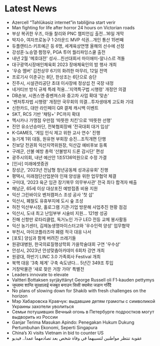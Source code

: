 # Latest News
-  Azercell “Təhlükəsiz internet”in təbliğinə start verir
-  Man fighting for life after horror 24 hours on Victorian roads
-  부상 복귀한 우즈, 아들 찰리와 PNC 챔피언십 출전…16일 개막
-  박지수, 여자프로농구 1·2라운드 MVP 석권…개인 통산 15번째
-  듀플랜티스·키프예곤 등 6명, 세계육상연맹 올해의 선수에 선정
-  강성훈·노승열·함정우, PGA 투어 퀄리파잉스쿨 출전
-  내년 2월 '메호대전' 성사…친선대회서 마이애미-알나스르 격돌
-  대구광역시장애인체육회 2023 장애체육인의 밤 행사 개최
-  '우승 멤버' 김천상무 6기의 화려한 마무리, 12일 전역
-  프로기사 이춘규는 8단, 한상조는 6단으로 승단
-  진주시, 시설관리공단 초대 이사장에 정상섭 전 국장 내정
-  네거티브 방식 규제 특례 적용…'지역특구법 시행령' 개정안 의결
-  DB손보, 시퀀스엔·중벤져스와 중고차 사업 확대 '맞손'
-  '벤처투자법 시행령' 개정안 국무회의 의결…투자생태계 고도화 기대
-  신한카드, 대만 라인페이 QR 결제 캐시백 이벤트
-  SKT, RCS 기반 '채팅+' PC까지 확대
-  멕시카나 가맹점 우만점 ‘따뜻한 치킨’으로 ‘따뜻한 선행’
-  진안 유소년승마단, 전북협회장배 '전국대회 대거 입상'
-  K-GAMES, '게임 인식 제고 위한 교사 연수' 진행
-  농기계 1위 대동, 원유현 부회장 승진…조직개편 단행
-  진보당 전권희 익산지역위원장, 익산갑 예비후보 등록
-  구례군, 산불 예방 총력 ‘산불방지 드론 감시단’ 편성
-  광주시의회, 내년 예산안 1조5136억원으로 수정 가결
-  [인사] 미래에셋증권
-  장성군, ‘2023년 전남형 청년공동체 성과공유회’ 진행
-  평택시, 미래첨단산업분야 인재 양성을 위한 업무협약 체결
-  구미대, ‘2023 육군 임관 장기복무 의무부사관’ 전국 최다 합격자 배출
-  해남군, 65세 이상 대상포진 예방접종 비용 지원
-  익산 그린바이오 벤처캠퍼스 조성 공사 '첫 삽'
-  익산시, 폐철도 유휴부지에 도시 숲 조성
-  허전 익산부시장, 홀로그램 기관·기업 방문해 사업추진 현황 점검
-  익산시, 도내 최고 난임부부 시술비 지원… 121쌍 성공
-  진해 신항만 로타리클럽, 독거노인 가구 LED 전등 교체 봉사활동
-  익산 농기센터, 김제농생명마이스터고와 '우수인력 양성' 업무협약
-  부천시, 마이코플라즈마 폐렴 적극 대응 나서
-  [포토] 양심과 함께 버려진 쓰레기들
-  원광대병원, 한국의료질행상학회 가을학술대회 구연 '우수상'
-  안성시, 2023년 안성맞춤아카데미 6회차 강연 개최
-  원광대, 하반기 LINC 3.0 가족회사 Festival 개최
-  북핵 대응 '3축 체계' 구축 속도낸다… 5년간 349조 투입
-  거창박물관 ‘새로 찾은 거창 가야’ 특별전
-  Leaders innovate to elevate
-  Valtteri Bottaksen syrjäyttänyt George Russell oli F1-kauden pettymys
-  जुम्लामा शान्ति सुरक्षालाई मजबुत बनाउन सिसी क्यामेरा जडान गरिँदै
-  No plans of slowing down for Shakib with fresh challenges on the horizon
-  Мэр Хабаровска Кравчук: выдавшие детям грамоты с символикой Украины захотели уволиться
-  Семьи потушивших Вечный огонь в Петербурге подростков могут выдворить из России
-  Ganjar Terima Masukan Apindo: Penegakan Hukum Dukung Pertumbuhan Ekonomi, Seperti Singapura
-  China’s Xi visits Vietnam in bid to counter US
-  عقوبة تنتظر مواطنين لتسببهما في وفاة شخص بعد تصادمهما عمدا.. فيديو
